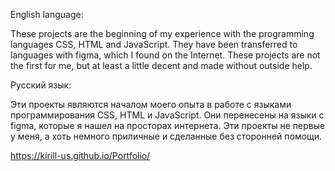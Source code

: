English language:

These projects are the beginning of my experience with the programming languages CSS, HTML and JavaScript.
They have been transferred to languages with figma, which I found on the Internet.
These projects are not the first for me, but at least a little decent and made without outside help.

Русский язык:

Эти проекты являются началом моего опыта в работе с языками программирования CSS, HTML и JavaScript.
Они перенесены на языки с figma, которые я нашел на просторах интернета.
Эти проекты не первые у меня, а хоть немного приличные и сделанные без сторонней помощи.


https://kirill-us.github.io/Portfolio/
